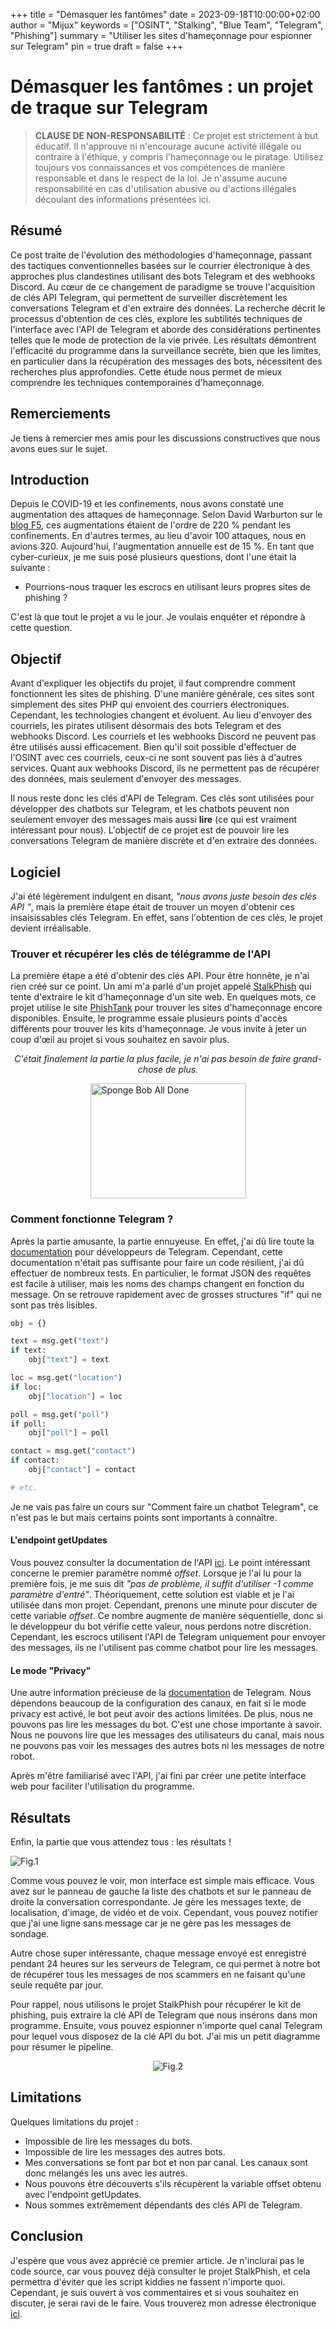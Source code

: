 +++
title = "Démasquer les fantômes"
date = 2023-09-18T10:00:00+02:00
author = "Mijux"
keywords = ["OSINT", "Stalking", "Blue Team", "Telegram", "Phishing"]
summary = "Utiliser les sites d'hameçonnage pour espionner sur Telegram"
pin = true
draft = false
+++

<style>
    article > * {
        text-align: justify;
    }
</style>

# Démasquer les fantômes : un projet de traque sur Telegram

> **CLAUSE DE NON-RESPONSABILITÉ** : Ce projet est strictement à but éducatif. Il n'approuve ni n'encourage aucune activité illégale ou contraire à l'éthique, y compris l'hameçonnage ou le piratage. Utilisez toujours vos connaissances et vos compétences de manière responsable et dans le respect de la loi. Je n'assume aucune responsabilité en cas d'utilisation abusive ou d'actions illégales découlant des informations présentées ici.

## Résumé 

Ce post traite de l'évolution des méthodologies d'hameçonnage, passant des tactiques conventionnelles basées sur le courrier électronique à des approches plus clandestines utilisant des bots Telegram et des webhooks Discord. Au cœur de ce changement de paradigme se trouve l'acquisition de clés API Telegram, qui permettent de surveiller discrètement les conversations Telegram et d'en extraire des données. La recherche décrit le processus d'obtention de ces clés, explore les subtilités techniques de l'interface avec l'API de Telegram et aborde des considérations pertinentes telles que le mode de protection de la vie privée. Les résultats démontrent l'efficacité du programme dans la surveillance secrète, bien que les limites, en particulier dans la récupération des messages des bots, nécessitent des recherches plus approfondies. Cette étude nous permet de mieux comprendre les techniques contemporaines d'hameçonnage.

## Remerciements

Je tiens à remercier mes amis pour les discussions constructives que nous avons eues sur le sujet.

## Introduction

Depuis le COVID-19 et les confinements, nous avons constaté une augmentation des attaques de hameçonnage. Selon David Warburton sur le [blog F5](https://www.f5.com/company/news/features/phishing-attacks-soar-220--during-covid-19-peak-as-cybercriminal), ces augmentations étaient de l'ordre de 220 % pendant les confinements. En d'autres termes, au lieu d'avoir 100 attaques, nous en avions 320. Aujourd'hui, l'augmentation annuelle est de 15 %. En tant que cyber-curieux, je me suis posé plusieurs questions, dont l'une était la suivante :
- Pourrions-nous traquer les escrocs en utilisant leurs propres sites de phishing ?

C'est là que tout le projet a vu le jour. Je voulais enquêter et répondre à cette question.

## Objectif

Avant d'expliquer les objectifs du projet, il faut comprendre comment fonctionnent les sites de phishing. D'une manière générale, ces sites sont simplement des sites PHP qui envoient des courriers électroniques. Cependant, les technologies changent et évoluent. Au lieu d'envoyer des courriels, les pirates utilisent désormais des bots Telegram et des webhooks Discord. Les courriels et les webhooks Discord ne peuvent pas être utilisés aussi efficacement. Bien qu'il soit possible d'effectuer de l'OSINT avec ces courriels, ceux-ci ne sont souvent pas liés à d'autres services. Quant aux webhooks Discord, ils ne permettent pas de récupérer des données, mais seulement d'envoyer des messages.

Il nous reste donc les clés d'API de Telegram. Ces clés sont utilisées pour développer des chatbots sur Telegram, et les chatbots peuvent non seulement envoyer des messages mais aussi **lire** (ce qui est vraiment intéressant pour nous). L'objectif de ce projet est de pouvoir lire les conversations Telegram de manière discrète et d'en extraire des données.

## Logiciel

J'ai été légèrement indulgent en disant, *"nous avons juste besoin des clés API "*, mais la première étape était de trouver un moyen d'obtenir ces insaisissables clés Telegram. En effet, sans l'obtention de ces clés, le projet devient irréalisable.

### Trouver et récupérer les clés de télégramme de l'API

La première étape a été d'obtenir des clés API. Pour être honnête, je n'ai rien créé sur ce point. Un ami m'a parlé d'un projet appelé [StalkPhish](https://github.com/t4d/StalkPhish) qui tente d'extraire le kit d'hameçonnage d'un site web. En quelques mots, ce projet utilise le site [PhishTank](https://phishtank.org/) pour trouver les sites d'hameçonnage encore disponibles. Ensuite, le programme essaie plusieurs points d'accès différents pour trouver les kits d'hameçonnage. Je vous invite à jeter un coup d'œil au projet si vous souhaitez en savoir plus.

<p style="text-align:center;font-style: italic;">C'était finalement la partie la plus facile, je n'ai pas besoin de faire grand-chose de plus.</p>
<div style="display: flex;justify-content: center;">
    <img alt="Sponge Bob All Done" src="https://media.tenor.com/dr760Xwe-xMAAAAd/spongebob-done.gif" width="249" height="184">
</div>


### Comment fonctionne Telegram ?

Après la partie amusante, la partie ennuyeuse. En effet, j'ai dû lire toute la [documentation](https://core.telegram.org/api) pour développeurs de Telegram. Cependant, cette documentation n'était pas suffisante pour faire un code résilient, j'ai dû effectuer de nombreux tests. En particulier, le format JSON des requêtes est facile à utiliser, mais les noms des champs changent en fonction du message. On se retrouve rapidement avec de grosses structures "if" qui ne sont pas très lisibles.

```py
obj = {}

text = msg.get("text")
if text:
    obj["text"] = text

loc = msg.get("location")
if loc:
    obj["location"] = loc

poll = msg.get("poll")
if poll:
    obj["poll"] = poll

contact = msg.get("contact")
if contact:
    obj["contact"] = contact

# etc.
```

Je ne vais pas faire un cours sur "Comment faire un chatbot Telegram", ce n'est pas le but mais certains points sont importants à connaître.

#### L'endpoint getUpdates

Vous pouvez consulter la documentation de l'API [ici](https://core.telegram.org/bots/api#getupdates). Le point intéressant concerne le premier paramètre nommé *offset*. Lorsque je l'ai lu pour la première fois, je me suis dit *"pas de problème, il suffit d'utiliser -1 comme paramètre d'entré"*. Théoriquement, cette solution est viable et je l'ai utilisée dans mon projet. Cependant, prenons une minute pour discuter de cette variable *offset*. Ce nombre augmente de manière séquentielle, donc si le développeur du bot vérifie cette valeur, nous perdons notre discrétion. Cependant, les escrocs utilisent l'API de Telegram uniquement pour envoyer des messages, ils ne l'utilisent pas comme chatbot pour lire les messages.

#### Le mode "Privacy"

Une autre information précieuse de la [documentation](https://core.telegram.org/bots/features#privacy-mode) de Telegram. Nous dépendons beaucoup de la configuration des canaux, en fait si le mode privacy est activé, le bot peut avoir des actions limitées. De plus, nous ne pouvons pas lire les messages du bot. C'est une chose importante à savoir. Nous ne pouvons lire que les messages des utilisateurs du canal, mais nous ne pouvons pas voir les messages des autres bots ni les messages de notre robot. 

Après m'être familiarisé avec l'API, j'ai fini par créer une petite interface web pour faciliter l'utilisation du programme.

## Résultats

Enfin, la partie que vous attendez tous : les résultats !

![Fig.1](/images/posts/utp_fig_1.png)

Comme vous pouvez le voir, mon interface est simple mais efficace. Vous avez sur le panneau de gauche la liste des chatbots et sur le panneau de droite la conversation correspondante. Je gère les messages texte, de localisation, d'image, de vidéo et de voix. Cependant, vous pouvez notifier que j'ai une ligne sans message car je ne gère pas les messages de sondage.

Autre chose super intéressante, chaque message envoyé est enregistré pendant 24 heures sur les serveurs de Telegram, ce qui permet à notre bot de récupérer tous les messages de nos scammers en ne faisant qu'une seule requête par jour.

Pour rappel, nous utilisons le projet StalkPhish pour récupérer le kit de phishing, puis extraire la clé API de Telegram que nous insérons dans mon programme. Ensuite, vous pouvez espionner n'importe quel canal Telegram pour lequel vous disposez de la clé API du bot. J'ai mis un petit diagramme pour résumer le pipeline.

<div style="display: flex;justify-content: center;">
    <img alt="Fig.2" src="/images/posts/utp_fig_2.png">
</div>


## Limitations

Quelques limitations du projet :
- Impossible de lire les messages du bots.
- Impossible de lire les messages des autres bots.
- Mes conversations se font par bot et non par canal. Les canaux sont donc mélangés les uns avec les autres.
- Nous pouvons être découverts s'ils récupèrent la variable offset obtenu avec l'endpoint getUpdates.
- Nous sommes extrêmement dépendants des clés API de Telegram.

## Conclusion

J'espère que vous avez apprécié ce premier article. Je n'inclurai pas le code source, car vous pouvez déjà consulter le projet StalkPhish, et cela permettra d'éviter que les script kiddies ne fassent n'importe quoi. Cependant, je suis ouvert à vos commentaires et si vous souhaitez en discuter, je serai ravi de le faire. Vous trouverez mon adresse électronique [ici](/fr/).